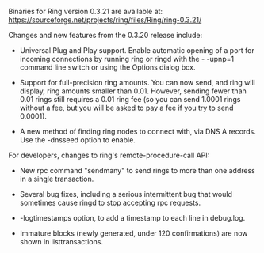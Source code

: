 Binaries for Ring version 0.3.21 are available at:
  https://sourceforge.net/projects/ring/files/Ring/ring-0.3.21/

Changes and new features from the 0.3.20 release include:

* Universal Plug and Play support.  Enable automatic opening of a port for incoming connections by running ring or ringd with the - -upnp=1 command line switch or using the Options dialog box.

* Support for full-precision ring amounts.  You can now send, and ring will display, ring amounts smaller than 0.01.  However, sending fewer than 0.01 rings still requires a 0.01 ring fee (so you can send 1.0001 rings without a fee, but you will be asked to pay a fee if you try to send 0.0001).

* A new method of finding ring nodes to connect with, via DNS A records. Use the -dnsseed option to enable.

For developers, changes to ring's remote-procedure-call API:

* New rpc command "sendmany" to send rings to more than one address in a single transaction.

* Several bug fixes, including a serious intermittent bug that would sometimes cause ringd to stop accepting rpc requests. 

* -logtimestamps option, to add a timestamp to each line in debug.log.

* Immature blocks (newly generated, under 120 confirmations) are now shown in listtransactions.
